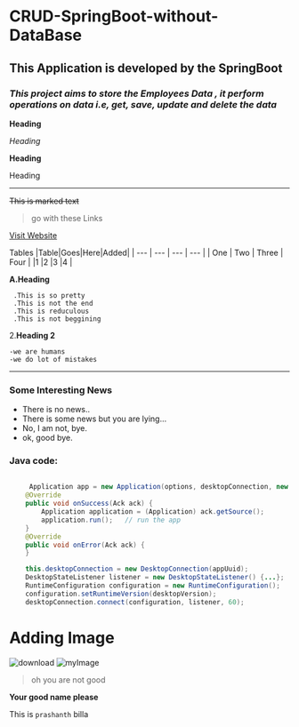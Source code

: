 


# CRUD-SpringBoot-without-DataBase

## This Application is developed by the SpringBoot

### *This project aims to store the Employees Data , it perform operations on data i.e, get, save, update and delete the data*


**Heading**

*Heading*

__Heading__

Heading

____________


~~This is marked text~~


>go with these Links

[Visit Website](https://google.com "come on open it")


Tables
|Table|Goes|Here|Added|
| --- | --- | --- | --- |
| One | Two | Three | Four |
|1  |2  |3  |4  |


**A.Heading**

     .This is so pretty  
     .This is not the end  
     .This is reduculous  
     .This is not beggining  
  
2.**Heading 2**

    -we are humans
    -we do lot of mistakes
   
__________
### Some Interesting News

* There is no news..
* There is some news but you are lying...
* No, I am not, bye.
* ok, good bye.

### **Java code:**
```java

     Application app = new Application(options, desktopConnection, new AckListener() {
   	@Override
   	public void onSuccess(Ack ack) {
   		Application application = (Application) ack.getSource();
   		application.run();   // run the app
   	}
   	@Override
   	public void onError(Ack ack) {
   	}
```

   
   
```Java 
	this.desktopConnection = new DesktopConnection(appUuid);
	DesktopStateListener listener = new DesktopStateListener() {...};
	RuntimeConfiguration configuration = new RuntimeConfiguration();
	configuration.setRuntimeVersion(desktopVersion);
	desktopConnection.connect(configuration, listener, 60);
```
# Adding Image
![download](https://user-images.githubusercontent.com/85600714/126865932-2e06df48-e2a6-42a5-ae04-710718de48a5.png "Download")
![myImage](https://user-images.githubusercontent.com/85600714/126866032-164a4b1a-0543-40cf-a0f7-182b1d6ea3ef.jpg "Download")





>oh you are not good

**Your good name please**


This is `prashanth` billa  

